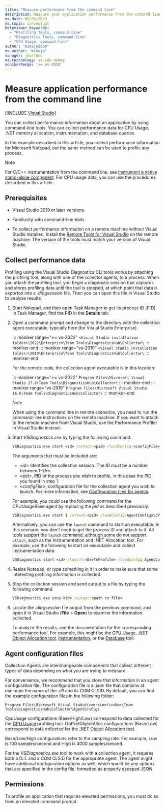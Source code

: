 ```yaml
---
title: "Measure performance from the command line"
description: Measure your application performance from the command line, and gather performance data for CPU usage, .NET memory allocation, instrumentation, and database queries.
ms.date: 09/06/2023
ms.topic: conceptual
helpviewer_keywords: 
  - "Profiling Tools, command-line"
  - "Diagnostics Tools, command-line"
  - "CPU Usage, command-line"
author: "mikejo5000"
ms.author: "mikejo"
manager: jmartens
ms.technology: vs-ide-debug
monikerRange: '>= vs-2019'
---
```

# Measure application performance from the command line

 [!INCLUDE [Visual Studio](~/includes/applies-to-version/vs-windows-only.md)]

You can collect performance information about an application by using command-line tools. You can collect performance data for CPU Usage, .NET memory allocation, instrumentation, and database queries.

In the example described in this article, you collect performance information for Microsoft Notepad, but the same method can be used to profile any process.

> [!NOTE]
> For C/C++ instrumentation from the command line, see [Instrument a native stand-alone component](../profiling/instrument-native-component-and-collect-timing-data.md). For CPU usage data, you can use the procedures described in this article.

## Prerequisites

* Visual Studio 2019 or later versions

* Familiarity with command-line tools

* To collect performance information on a remote machine without Visual Studio installed, install the [Remote Tools for Visual Studio](https://visualstudio.microsoft.com/downloads/#remote-tools-for-visual-studio-2019) on the remote machine. The version of the tools must match your version of Visual Studio.

## Collect performance data

Profiling using the Visual Studio Diagnostics CLI tools works by attaching the profiling tool, along with one of the collector agents, to a process. When you attach the profiling tool, you begin a diagnostic session that captures and stores profiling data until the tool is stopped, at which point that data is exported into a *.diagsession* file. Then you can open this file in Visual Studio to analyze results.

1. Start Notepad, and then open Task Manager to get its process ID (PID). In Task Manager, find the PID in the **Details** tab.

1. Open a command prompt and change to the directory with the collection agent executable, typically here (for Visual Studio Enterprise).

   ::: moniker range=">= vs-2022"
   ```<Visual Studio installation folder>\2022\Enterprise\Team Tools\DiagnosticsHub\Collector\```
   ::: moniker-end
   ::: moniker range="vs-2019"
   ```<Visual Studio installation folder>\2019\Enterprise\Team Tools\DiagnosticsHub\Collector\```
   ::: moniker-end

   For the remote tools, the collection agent executable is in this location:

   ::: moniker range=">= vs-2022"
   ```Program Files\Microsoft Visual Studio 17.0\Team Tools\DiagnosticsHub\Collector\```
   ::: moniker-end
   ::: moniker range="vs-2019"
   ```Program Files\Microsoft Visual Studio 16.0\Team Tools\DiagnosticsHub\Collector\```
   ::: moniker-end

   > [!NOTE]
   > When using the command line in remote scenarios, you need to run the command-line instructions on the remote machine. If you want to attach to the remote machine from Visual Studio, use the Performance Profiler in Visual Studio instead.

1. Start *VSDiagnostics.exe* by typing the following command.

   ```cmd
   VSDiagnostics.exe start <id> /attach:<pid> /loadConfig:<configFile>
   ```

   The arguments that must be included are:

   * \<*id*> Identifies the collection session. The ID must be a number between 1-255.
   * \<*pid*>, PID of the process you wish to profile, in this case the PID you found in step 1.
   * \<*configFile*>, configuration file for the collection agent you wish to launch. For more information, see [Configuration files for agents](#config_file).

   For example, you could use the following command for the CPUUsageBase agent by replacing the *pid* as described previously.

   ```cmd
   VSDiagnostics.exe start 1 /attach:<pid> /loadConfig:AgentConfigs\CPUUsageLow.json
   ```

   Alternatively, you can use the `launch` command to start an executable. In this scenario, you don't need to get the process ID and attach to it. All tools support the `launch` command, although some do not support `attach`, such as the Instrumentation and .NET Allocation tool. For example, use the following to start an executable and collect instrumentation data:

   ```cmd
   VSDiagnostics start <id> /launch:<ExeToProfile> /loadConfig:AgentConfigs\PerfInstrumentation.json
   ```

1. Resize Notepad, or type something in it in order to make sure that some interesting profiling information is collected.

1. Stop the collection session and send output to a file by typing the following command.

   ```cmd
   VSDiagnostics.exe stop <id> /output:<path to file>
   ```

1. Locate the *.diagsession* file output from the previous command, and open it in Visual Studio (**File** > **Open**) to examine the information collected.

   To analyze the results, see the documentation for the corresponding performance tool. For example, this might be the [CPU Usage](../profiling/cpu-usage.md), [.NET Object Allocation tool](../profiling/dotnet-alloc-tool.md), [Instrumentation](../profiling/instrumentation.md), or the [Database](../profiling/analyze-database.md) tool.

## <a name="config_file"></a> Agent configuration files

Collection Agents are interchangeable components that collect different types of data depending on what you are trying to measure.

For convenience, we recommend that you store that information in an agent configuration file. The configuration file is a *.json* file that contains at minimum the name of the *.dll* and its COM CLSID. By default, you can find the example configuration files in the following folder:

```Program Files\Microsoft Visual Studio\<version>\<sku>\Team Tools\DiagnosticsHub\Collector\AgentConfigs```

CpuUsage configurations (Base/High/Low) correspond to data collected for the [CPU Usage](../profiling/cpu-usage.md) profiling tool.
DotNetObjectAlloc configurations (Base/Low) correspond to data collected for the [.NET Object Allocation tool](../profiling/dotnet-alloc-tool.md).

Base/Low/High configurations refer to the sampling rate. For example, Low is 100 samples/second and High is 4000 samples/second.

For the *VSDiagnostics.exe* tool to work with a collection agent, it requires both a DLL and a COM CLSID for the appropriate agent. The agent might have additional configuration options as well, which would be any options that are specified in the config file, formatted as properly escaped JSON.

## Permissions

To profile an application that requires elevated permissions, you must do so from an elevated command prompt.
